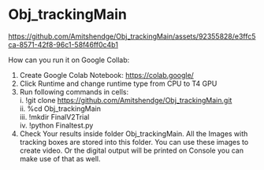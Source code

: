 # Obj_trackingMain

https://github.com/Amitshendge/Obj_trackingMain/assets/92355828/e3ffc5ca-8571-42f8-96c1-58f46ff0c4b1

How can you run it on Google Collab:
1. Create Google Colab Notebook: https://colab.google/
2. Click Runtime and change runtime type from CPU to T4 GPU
3. Run following commands in cells:<br>
  i. !git clone https://github.com/Amitshendge/Obj_trackingMain.git<br>
  ii. %cd Obj_trackingMain<br>
  iii. !mkdir FinalV2Trial<br>
  iv. !python Finaltest.py<br>
4. Check Your results inside folder Obj_trackingMain. All the Images with tracking boxes are stored into this folder. You can use these images to create video. Or the digital output will be printed on Console you can make use of that as well.
